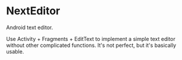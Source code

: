 # NextEditor
Android text editor.

Use Activity + Fragments + EditText to implement a simple text editor without other complicated functions. It's not perfect, but it's basically usable.